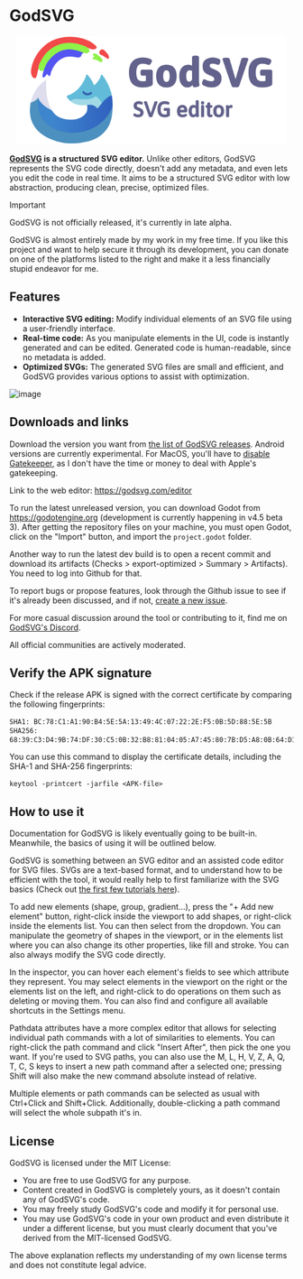 # GodSVG

<p align="center">
  <img src="godot_only/source_assets/splash.svg" width="480" alt="GodSVG logo">
</p>

**[GodSVG](https://godsvg.com) is a structured SVG editor.** Unlike other editors, GodSVG represents the SVG code directly, doesn't add any metadata, and even lets you edit the code in real time. It aims to be a structured SVG editor with low abstraction, producing clean, precise, optimized files.

>[!IMPORTANT]
>GodSVG is not officially released, it's currently in late alpha.
>
>GodSVG is almost entirely made by my work in my free time. If you like this project and want to help secure it through its development, you can donate on one of the platforms listed to the right and make it a less financially stupid endeavor for me.

## Features

- **Interactive SVG editing:** Modify individual elements of an SVG file using a user-friendly interface.
- **Real-time code:** As you manipulate elements in the UI, code is instantly generated and can be edited. Generated code is human-readable, since no metadata is added.
- **Optimized SVGs:** The generated SVG files are small and efficient, and GodSVG provides various options to assist with optimization.

![image](https://github.com/user-attachments/assets/d40e4de8-12ba-483b-ac41-878047c8e4f7)

## Downloads and links

Download the version you want from [the list of GodSVG releases](https://github.com/MewPurPur/GodSVG/releases). Android versions are currently experimental. For MacOS, you'll have to [disable Gatekeeper](https://disable-gatekeeper.github.io/), as I don't have the time or money to deal with Apple's gatekeeping.

Link to the web editor: https://godsvg.com/editor

To run the latest unreleased version, you can download Godot from https://godotengine.org (development is currently happening in v4.5 beta 3). After getting the repository files on your machine, you must open Godot, click on the "Import" button, and import the `project.godot` folder.

Another way to run the latest dev build is to open a recent commit and download its artifacts (Checks > export-optimized > Summary > Artifacts). You need to log into Github for that.

To report bugs or propose features, look through the Github issue to see if it's already been discussed, and if not, [create a new issue](https://github.com/MewPurPur/GodSVG/issues/new/choose).

For more casual discussion around the tool or contributing to it, find me on [GodSVG's Discord](https://discord.gg/R8pM6vXWTY).

All official communities are actively moderated.

## Verify the APK signature

Check if the release APK is signed with the correct certificate by comparing the following fingerprints:
```
SHA1: BC:78:C1:A1:90:B4:5E:5A:13:49:4C:07:22:2E:F5:0B:5D:88:5E:5B
SHA256: 68:39:C3:D4:9B:74:DF:30:C5:0B:32:B8:81:04:05:A7:45:80:7B:D5:A8:0B:64:D1:9A:46:89:38:28:5A:DB:5D
```

You can use this command to display the certificate details, including the SHA-1 and SHA-256 fingerprints:
```
keytool -printcert -jarfile <APK-file>
```

## How to use it

Documentation for GodSVG is likely eventually going to be built-in. Meanwhile, the basics of using it will be outlined below.

GodSVG is something between an SVG editor and an assisted code editor for SVG files. SVGs are a text-based format, and to understand how to be efficient with the tool, it would really help to first familiarize with the SVG basics (Check out [the first few tutorials here](https://developer.mozilla.org/en-US/docs/Web/SVG/Tutorial/Introduction)).

To add new elements (shape, group, gradient...), press the "+ Add new element" button, right-click inside the viewport to add shapes, or right-click inside the elements list. You can then select from the dropdown. You can manipulate the geometry of shapes in the viewport, or in the elements list where you can also change its other properties, like fill and stroke. You can also always modify the SVG code directly.

In the inspector, you can hover each element's fields to see which attribute they represent. You may select elements in the viewport on the right or the elements list on the left, and right-click to do operations on them such as deleting or moving them. You can also find and configure all available shortcuts in the Settings menu.

Pathdata attributes have a more complex editor that allows for selecting individual path commands with a lot of similarities to elements. You can right-click the path command and click "Insert After", then pick the one you want. If you're used to SVG paths, you can also use the M, L, H, V, Z, A, Q, T, C, S keys to insert a new path command after a selected one; pressing Shift will also make the new command absolute instead of relative.

Multiple elements or path commands can be selected as usual with Ctrl+Click and Shift+Click. Additionally, double-clicking a path command will select the whole subpath it's in.

## License

GodSVG is licensed under the MIT License:

- You are free to use GodSVG for any purpose.
- Content created in GodSVG is completely yours, as it doesn't contain any of GodSVG's code.
- You may freely study GodSVG's code and modify it for personal use.
- You may use GodSVG's code in your own product and even distribute it under a different license, but you must clearly document that you've derived from the MIT-licensed GodSVG.

The above explanation reflects my understanding of my own license terms and does not constitute legal advice.

